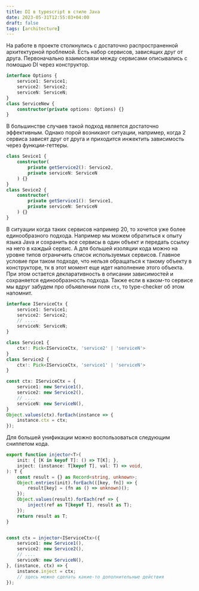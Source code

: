 ```yaml
---
title: DI в typescript в стиле Java
date: 2023-05-31T12:55:03+04:00
draft: false
tags: [architecture]
---
```


На работе в проекте столкнулись с достаточно распространенной архитектурной проблемой. Есть набор сервисов, зависящих друг от друга. Первоначально взаимосвязи между сервисами описывались c помощью DI через конструктор.
```ts
interface Options {
	service1: Service1;
	service2: Service2;
	serviceN: ServiceN;
}
class ServiceNew {
	constructor(private options: Options) {}
}
```

В большинстве случаев такой подход является достаточно эффективным. Однако порой возникают ситуации, например, когда 2 сервиса зависят друг от друга и приходится инжектить зависимость через функции-геттеры.
```ts
class Sevice1 {
	constructor(
		private getService2(): Service2,
		private serviceN: ServiceN
	) {}
}
class Sevice2 {
	constructor(
		private getService1(): Service1,
		private serviceN: ServiceN
	) {}
}
```
В ситуации когда таких сервисов например 20, то хочется уже более единообразного подхода. Например мы можем обратиться к опыту языка Java и сохранить все сервисы в один объект и передать ссылку на него в каждый сервис. А для большей изоляции кода можно на уровне типов ограничить список используемых сервисов. Главное условие при таком подходе, что нельзя обращаться к такому объекту в конструкторе, тк в этот момент еще идет наполнение этого объекта. При этом остается декларативность в описании зависимостей и сохраняется единообразность подхода. Также если в каком-то сервисе мы вдруг забудем про объявлении поля `ctx`, то type-checker об этом напомнит.
```ts
interface IServiceCtx {
	service1: Service1;
	service2: Service2;
	// .....
	serviceN: ServiceN;
}

class Service1 {
	ctx!: Pick<IServiceCtx, 'service2' | 'serviceN'>
}
class Service2 {
	ctx!: Pick<IServiceCtx, 'service1' | 'serviceN'>
}

const ctx: IServiceCtx = {
	service1: new Service1(),
	service2: new Service2(),
	// ....
	serviceN: new ServiceN(),
}
Object.values(ctx).forEach(instance => {
	instance.ctx = ctx;
});
```

Для большей унификации можно воспользоваться следующим сниппетом кода.
```ts
export function injector<T>(
	init: { [K in keyof T]: () => T[K]; },
	inject: (instance: T[keyof T], val: T) => void,
): T {
	const result = {} as Record<string, unknown>;
	Object.entries(init).forEach(([key, fn]) => {
		result[key] = (fn as () => unknown)();
	});
	Object.values(result).forEach(ref => {
		inject(ref as T[keyof T], result as T);
	});
	return result as T;
}


const ctx = injector<IServiceCtx>({
	service1: new Service1(),
	service2: new Service2(),
	// ....
	serviceN: new ServiceN(),
}, (instance, ctx) => {
	instance.inject = ctx;
	// здесь можно сделать какие-то дополнительные действия
});
```
